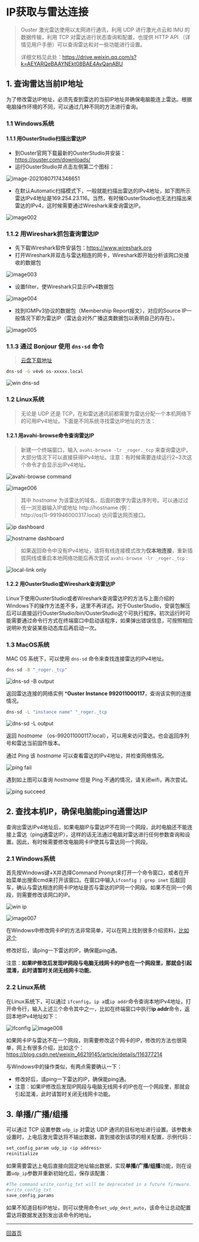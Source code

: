 # IP获取与雷达连接

> Ouster 激光雷达使用以太网进行通讯，利用 UDP 进行激光点云和 IMU 的数据传输，利用 TCP 对雷达进行状态查询和配置，也提供 HTTP API （详情见用户手册）可以查询雷达和对一些功能进行设置。
>
> 详细文档见此处：https://drive.weixin.qq.com/s?k=AEYARQeBAAYNEkt08BAE4AvQanABU

## 1. 查询雷达当前IP地址

为了修改雷达IP地址，必须先查到雷达的当前IP地址并确保电脑能连上雷达。根据电脑操作环境的不同，可以通过几种不同的方法进行查询。

### 1.1   Windows系统

#### 1.1.1   用OusterStudio扫描出雷达IP

- 到Ouster官网下载最新的OusterStudio并安装：https://ouster.com/downloads/
- 运行OusterStudio并点击左侧第二个图标：

![image-20210807174348651](NetworkIP.assets/image001.png)                               

- 在默认Automatic扫描模式下，一般就能扫描出雷达的IPv4地址，如下图所示雷达IPv4地址是169.254.23.116。当然，有时候OusterStudio也无法扫描出来雷达的IPv4，这时候需要通过Wireshark来查询雷达IP。

![image002](NetworkIP.assets/image002.png) 

### 1.1.2   用Wireshark抓包查询雷达IP

- 先下载Wireshark软件安装包：https://www.wireshark.org
- 打开Wireshark并双击与雷达相连的网卡，Wireshark即开始分析该网口处接收的数据包

![image003](NetworkIP.assets/image003.png) 

- 设置filter，使Wireshark只显示IPv4数据包

 ![image004](NetworkIP.assets/image004.png)

- 找到IGMPv3协议的数据包（Membership Report报文），对应的Source IP一般情况下即为雷达IP（雷达会对外广播这类数据包以表明自己的存在）。

![image005](NetworkIP.assets/image005.png)

### 1.1.3 通过 **Bonjour** 使用 `dns-sd` 命令

> [云盘下载地址](https://eyun.baidu.com/s/3kWjPGSB)

```bash
dns-sd -G v4v6 os-xxxxx.local
```

![win dns-sd](imgs/win_dns-sd.png)

### 1.2   Linux系统

> 无论是 UDP 还是 TCP，在和雷达通讯前都需要为雷达分配一个本机网络下的可用IPv4地址。下面是不同系统寻找雷达IP地址的方法：
>

#### 1.2.1   用avahi-browse命令查询雷达IP

> 新建一个终端窗口，输入 `avahi-browse -lr _roger._tcp` 来查询雷达IP，大部分情况下可以直接获得IPv4地址。注意：有时候需要连续运行2~3次这个命令才会显示出IPv4地址。

![avahi-browse command](imgs/avahi-browse.png)

![image006](NetworkIP.assets/image006.png)

> 其中 *hostname* 为该雷达的域名，后面的数字为雷达序列号。可以通过过任一浏览器输入IP或地址 http://hostname (例：http://os(1)-991946000317.local) 访问雷达网页接口。

![ip dashboard](imgs/Dashboardwithhostname.png)

![hostname dashboard](imgs/dashboard.png)

> 如果返回命令中没有IPv4地址，请将有线连接模式改为**仅本地连接**，重新插拔网线或重启本地网络功能后再次尝试 `avahi-browse -lr _roger._tcp` :
>

![local-link only](imgs/link-local-only.png)



#### 1.2.2   用OusterStudio或Wireshark查询雷达IP

Linux下使用OusterStudio或者Wireshark查询雷达IP的方法与上面介绍的Windows下的操作方法差不多，这里不再详述。对于OusterStudio，安装包解压后可以直接运行OusterStudio/bin/OusterStudio这个可执行程序。初次运行时可能需要通过命令行方式在终端窗口中启动该程序，如果弹出错误信息，可按照相应说明补充安装某些动态库后再启动一次。

### 1.3   MacOS系统

MAC OS 系统下，可以使用 `dns-sd` 命令来查找连接雷达的IPv4地址。

```bash
dns-sd -B "_roger._tcp"
```

![dns-sd -B output](imgs/dns-sd-B.png)

返回雷达连接的网络实例 ***Ouster Instance 992011000117**，查询该实例的连接情况。

```bash
dns-sd -L "instance name" "_roger._tcp
```

![dns-sd -L output](imgs/dns-sd-L.png)

返回 *hostname* （os-992011000117.local），可以用来访问雷达。也会返回序列号和雷达当前固件版本。

通过 Ping 该 *hostname* 可以查看雷达的IPv4地址，并检查网络情况。

![ping fail](imgs/ping_fail.png)

遇到如上图可以查询 *hostname* 但是 Ping 不通的情况，请关闭wifi，再次尝试。

![ping succeed](imgs/ping_work.png)

## 2. 查找本机IP，确保电脑能ping通雷达IP

查询出雷达IPv4地址后，如果电脑IP与雷达IP不在同一个网段，此时电脑还不能连接上雷达（ping通雷达IP），这样的话无法通过电脑对雷达进行任何参数查询和设置。因此，有时候需要修改电脑网卡IP使其与雷达同一个网段。

### 2.1   Windows系统

首先按Windows键+X并选择Command Prompt来打开一个命令窗口，或者在开始菜单出搜索cmd来打开该窗口。在窗口中输入`ifconfig | grep inet` 后敲回车，确认与雷达相连的网卡IP地址是否与雷达的IP同一个网段。如果不在同一个网段，则需要修改该网口的IP。



![win ip](imgs/win_ipconfig.png)

![image007](NetworkIP.assets/image007.png)

在Windows中修改网卡IP的方法非常简单，可以在网上找到很多介绍资料，[比如这个](http://www.xitongcheng.com/jiaocheng/win10_article_47642.html)

修改好后，请ping一下雷达的IP，确保能ping通。

注意：**如果IP修改后发现IP网段与电脑无线网卡的IP也在一个网段里，那就会引起混淆，此时请暂时关闭无线网卡功能**。

### 2.2   Linux系统

在Linux系统下，可以通过 `ifconfig`，`ip a`或`ip addr`命令查询本地IPv4地址，打开命令行，输入上述三个命令其中之一，比如在终端窗口中执行**ip addr**命令，返回本地IPv4地址如下：

![ifconfig](imgs/ip_addr.png) ![image008](NetworkIP.assets/image008.png)

如果网卡IP与雷达不在一个网段，则需要修改这个网卡的IP，修改的方法也很简单，网上有很多介绍，比如这个：https://blog.csdn.net/weixin_46219145/article/details/116377214

与Windows中的操作类似，有两点需要确认一下：

- 修改好后，请ping一下雷达的IP，确保能ping通。
- 注意：如果IP修改后发现IP网段与电脑无线网卡的IP也在一个网段里，那就会引起混淆，此时请暂时关闭无线网卡功能。

 

## 3. 单播/广播/组播

可以通过 TCP 设置参数 `udp_ip` 对雷达 UDP 通讯的目标地址进行设置。该参数未设置时，上电后激光雷达将不输出数据，直到接收到该项的相关配置，示例代码：

```bash
set_config_param udp_ip <ip address>
reinitialize
```

如果需要雷达上电后直接向固定地址输出数据，实现**单播/广播/组播**功能，则在设置`udp_ip`参数并重新初始化后，保存该配置：

```bash
#The command write_config_txt will be deprecated in a future firmware. The command save_config_params provides the same response.
#write_config_txt  
save_config_params
```

如果不知道目标IP地址，则可以使用命令`set_udp_dest_auto`，该命令让总动配置雷达将数据发送到发出该命令的地址。

---

[回首页](README)